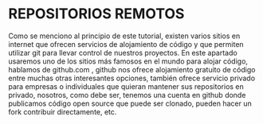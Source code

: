 # REPOSITORIOS REMOTOS

Como se menciono al principio de este tutorial, existen varios sitios en internet que ofrecen servicios de alojamiento de código y que permiten utilizar git para llevar control de nuestros proyectos. En este apartado usaremos uno de los sitios más famosos en el mundo para alojar código, hablamos de github.com , github nos ofrece alojamiento gratuito de código entre muchas  otras interesantes opciones, también ofrece servicio privado para empresas o individuales que quieran mantener sus repositorios en privado, nosotros, como debe ser, tenemos una cuenta en github donde publicamos código open source que puede ser clonado, pueden hacer un fork contribuir directamente, etc. 

